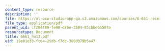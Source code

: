 ```yaml
---
content_type: resource
description: ''
file: https://ol-ocw-studio-app-qa.s3.amazonaws.com/courses/6-661-receivers-antennas-and-signals-spring-2003/19e01e33fc6429dbf7dc389d379b5447_6661_hw13.pdf
file_type: application/pdf
parent_uid: cf204f89-fe98-d76e-3584-85cbbe65507a
resourcetype: Document
title: 6661_hw13.pdf
uid: 19e01e33-fc64-29db-f7dc-389d379b5447
---
```

